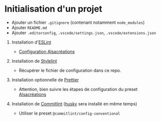 # Initialisation d'un projet

- Ajouter un fichier `.gitignore` (contenant notamment `node_modules`)
- Ajouter `README.md`
- Ajouter `.editorconfig`, `.vscode/settings.json`, `.vscode/extensions.json`

1. Installation d'[ESLint](https://eslint.org/docs/latest/user-guide/getting-started)
    - [Configuration Alsacréations](https://www.npmjs.com/package/eslint-config-alsacreations)

2. Installation de [Stylelint](https://stylelint.io/user-guide/get-started)
    - Récupérer le fichier de configuration dans ce repo.

3. Installation optionnelle de [Prettier](https://prettier.io/docs/en/install.html)
    - Attention, bien suivre les étapes de configuration du preset [Alsacréations](https://www.npmjs.com/package/eslint-config-alsacreations)

4. Installation de [Commitlint](https://commitlint.js.org/#/guides-local-setup) ([husky](https://www.npmjs.com/package/husky) sera installé en même temps)
    - Utiliser le preset `@commitlint/config-conventional`
